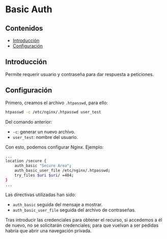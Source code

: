 # Basic Auth

## Contenidos

- [Introducción](#introducción)
- [Configuración](#configuración)

## Introducción

Permite requerir usuario y contraseña para dar respuesta a peticiones.

## Configuración

Primero, creamos el archivo `.htpasswd`, para ello:

```bash
htpasswd -c /etc/nginx/.htpasswd user_test
```

Del comando anterior:

- `-c`: generar un nuevo archivo.
- `user_test`: nombre del usuario.

Con esto, podemos configurar Nginx. Ejemplo:

```bash
...
location /secure {
    auth_basic "Secure Area";
    auth_basic_user_file /etc/nginx/.htpasswd;
    try_files $uri $uri/ =404;
}
...
```

Las directivas utilizadas han sido:

- `auth_basic` seguida del mensaje a mostrar.
- `auth_basic_user_file` seguida del archivo de contraseñas.

Tras introducir las credenciales para obtener el recurso, si accedemos a él de nuevo, no se solicitarán credenciales; para que vuelvan a ser pedidas habría que abrir una navegación privada.

